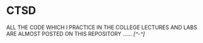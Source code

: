 # CTSD
ALL THE CODE WHICH I PRACTICE IN THE COLLEGE LECTURES AND LABS ARE ALMOST POSTED ON THIS REPOSITORY ...... *[^-^]*
